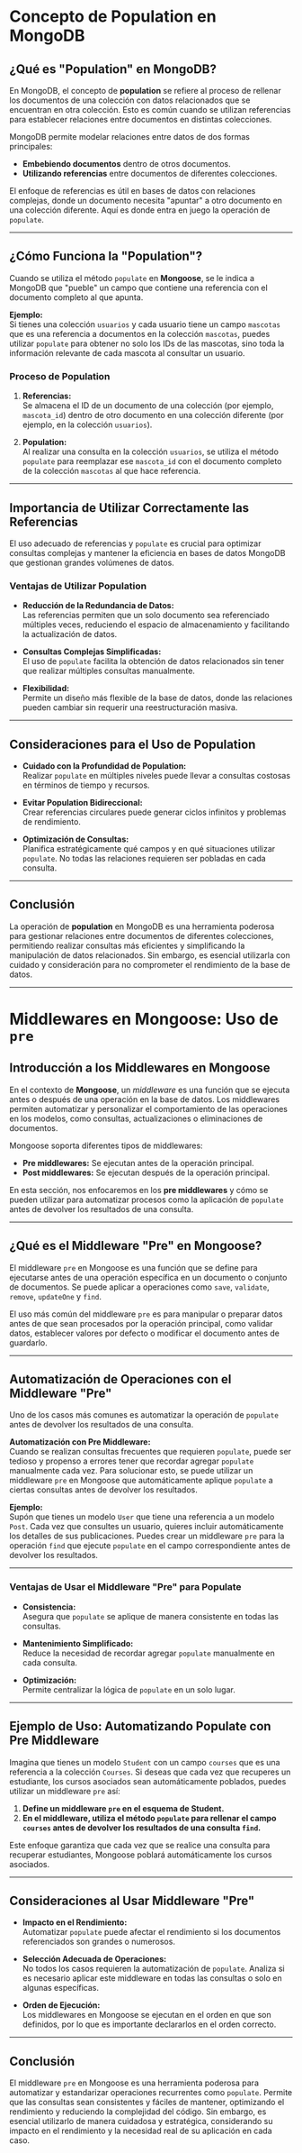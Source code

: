 # Concepto de Population en MongoDB

## ¿Qué es "Population" en MongoDB?

En MongoDB, el concepto de **population** se refiere al proceso de rellenar los documentos de una colección con datos relacionados que se encuentran en otra colección. Esto es común cuando se utilizan referencias para establecer relaciones entre documentos en distintas colecciones.

MongoDB permite modelar relaciones entre datos de dos formas principales:

- **Embebiendo documentos** dentro de otros documentos.
- **Utilizando referencias** entre documentos de diferentes colecciones.

El enfoque de referencias es útil en bases de datos con relaciones complejas, donde un documento necesita "apuntar" a otro documento en una colección diferente. Aquí es donde entra en juego la operación de `populate`.

---

## ¿Cómo Funciona la "Population"?

Cuando se utiliza el método `populate` en **Mongoose**, se le indica a MongoDB que "pueble" un campo que contiene una referencia con el documento completo al que apunta.

**Ejemplo:**  
Si tienes una colección `usuarios` y cada usuario tiene un campo `mascotas` que es una referencia a documentos en la colección `mascotas`, puedes utilizar `populate` para obtener no solo los IDs de las mascotas, sino toda la información relevante de cada mascota al consultar un usuario.

### Proceso de Population

1. **Referencias:**  
   Se almacena el ID de un documento de una colección (por ejemplo, `mascota_id`) dentro de otro documento en una colección diferente (por ejemplo, en la colección `usuarios`).

2. **Population:**  
   Al realizar una consulta en la colección `usuarios`, se utiliza el método `populate` para reemplazar ese `mascota_id` con el documento completo de la colección `mascotas` al que hace referencia.

---

## Importancia de Utilizar Correctamente las Referencias

El uso adecuado de referencias y `populate` es crucial para optimizar consultas complejas y mantener la eficiencia en bases de datos MongoDB que gestionan grandes volúmenes de datos.

### Ventajas de Utilizar Population

- **Reducción de la Redundancia de Datos:**  
  Las referencias permiten que un solo documento sea referenciado múltiples veces, reduciendo el espacio de almacenamiento y facilitando la actualización de datos.

- **Consultas Complejas Simplificadas:**  
  El uso de `populate` facilita la obtención de datos relacionados sin tener que realizar múltiples consultas manualmente.

- **Flexibilidad:**  
  Permite un diseño más flexible de la base de datos, donde las relaciones pueden cambiar sin requerir una reestructuración masiva.

---

## Consideraciones para el Uso de Population

- **Cuidado con la Profundidad de Population:**  
  Realizar `populate` en múltiples niveles puede llevar a consultas costosas en términos de tiempo y recursos.

- **Evitar Population Bidireccional:**  
  Crear referencias circulares puede generar ciclos infinitos y problemas de rendimiento.

- **Optimización de Consultas:**  
  Planifica estratégicamente qué campos y en qué situaciones utilizar `populate`. No todas las relaciones requieren ser pobladas en cada consulta.

---

## Conclusión

La operación de **population** en MongoDB es una herramienta poderosa para gestionar relaciones entre documentos de diferentes colecciones, permitiendo realizar consultas más eficientes y simplificando la manipulación de datos relacionados. Sin embargo, es esencial utilizarla con cuidado y consideración para no comprometer el rendimiento de la base de datos.

---

# Middlewares en Mongoose: Uso de `pre`

## Introducción a los Middlewares en Mongoose

En el contexto de **Mongoose**, un _middleware_ es una función que se ejecuta antes o después de una operación en la base de datos. Los middlewares permiten automatizar y personalizar el comportamiento de las operaciones en los modelos, como consultas, actualizaciones o eliminaciones de documentos.

Mongoose soporta diferentes tipos de middlewares:

- **Pre middlewares:** Se ejecutan antes de la operación principal.
- **Post middlewares:** Se ejecutan después de la operación principal.

En esta sección, nos enfocaremos en los **pre middlewares** y cómo se pueden utilizar para automatizar procesos como la aplicación de `populate` antes de devolver los resultados de una consulta.

---

## ¿Qué es el Middleware "Pre" en Mongoose?

El middleware `pre` en Mongoose es una función que se define para ejecutarse antes de una operación específica en un documento o conjunto de documentos. Se puede aplicar a operaciones como `save`, `validate`, `remove`, `updateOne` y `find`.

El uso más común del middleware `pre` es para manipular o preparar datos antes de que sean procesados por la operación principal, como validar datos, establecer valores por defecto o modificar el documento antes de guardarlo.

---

## Automatización de Operaciones con el Middleware "Pre"

Uno de los casos más comunes es automatizar la operación de `populate` antes de devolver los resultados de una consulta.

**Automatización con Pre Middleware:**  
Cuando se realizan consultas frecuentes que requieren `populate`, puede ser tedioso y propenso a errores tener que recordar agregar `populate` manualmente cada vez. Para solucionar esto, se puede utilizar un middleware `pre` en Mongoose que automáticamente aplique `populate` a ciertas consultas antes de devolver los resultados.

**Ejemplo:**  
Supón que tienes un modelo `User` que tiene una referencia a un modelo `Post`. Cada vez que consultes un usuario, quieres incluir automáticamente los detalles de sus publicaciones. Puedes crear un middleware `pre` para la operación `find` que ejecute `populate` en el campo correspondiente antes de devolver los resultados.

---

### Ventajas de Usar el Middleware "Pre" para Populate

- **Consistencia:**  
  Asegura que `populate` se aplique de manera consistente en todas las consultas.

- **Mantenimiento Simplificado:**  
  Reduce la necesidad de recordar agregar `populate` manualmente en cada consulta.

- **Optimización:**  
  Permite centralizar la lógica de `populate` en un solo lugar.

---

## Ejemplo de Uso: Automatizando Populate con Pre Middleware

Imagina que tienes un modelo `Student` con un campo `courses` que es una referencia a la colección `Courses`. Si deseas que cada vez que recuperes un estudiante, los cursos asociados sean automáticamente poblados, puedes utilizar un middleware `pre` así:

1. **Define un middleware `pre` en el esquema de Student.**
2. **En el middleware, utiliza el método `populate` para rellenar el campo `courses` antes de devolver los resultados de una consulta `find`.**

Este enfoque garantiza que cada vez que se realice una consulta para recuperar estudiantes, Mongoose poblará automáticamente los cursos asociados.

---

## Consideraciones al Usar Middleware "Pre"

- **Impacto en el Rendimiento:**  
  Automatizar `populate` puede afectar el rendimiento si los documentos referenciados son grandes o numerosos.

- **Selección Adecuada de Operaciones:**  
  No todos los casos requieren la automatización de `populate`. Analiza si es necesario aplicar este middleware en todas las consultas o solo en algunas específicas.

- **Orden de Ejecución:**  
  Los middlewares en Mongoose se ejecutan en el orden en que son definidos, por lo que es importante declararlos en el orden correcto.

---

## Conclusión

El middleware `pre` en Mongoose es una herramienta poderosa para automatizar y estandarizar operaciones recurrentes como `populate`. Permite que las consultas sean consistentes y fáciles de mantener, optimizando el rendimiento y reduciendo la complejidad del código. Sin embargo, es esencial utilizarlo de manera cuidadosa y estratégica, considerando su impacto en el rendimiento y la necesidad real de su aplicación en cada caso.
